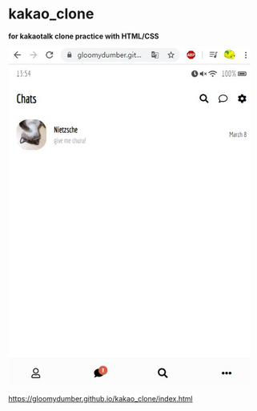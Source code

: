 # kakao_clone

<strong>for kakaotalk clone practice with HTML/CSS</strong>

![PageExample](./images/page.JPG)

https://gloomydumber.github.io/kakao_clone/index.html
